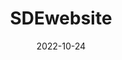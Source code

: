 ---
#kopieer dit templatebestand, plak het in content en vul op de juiste manier je eigen projectinformatie in.

date: 2022-10-24
title: "SDEwebsite"                   #kies een projecttitel met een unieke naam en noem je kopie van dit bestand hetzelfde.
naam: "Jan Koudijs"
opdrachtgever: "Rine le comte"
summary: "Dit is een mooiue samenvatting
ik hou van chinees!!!!!!!!!!!!!!!!!!!!!!!!!!!!!!!!!!!!!!!!!!!!!!!!"
tags: ["jaar2", "SDE"]                  #kies uit één of meer van deze tags: "jaar1", "jaar2", "jaar3", "jaar4", "BM", "PM", "SDE", "DIT",
afbeeldingen: /Jankoudijshoofd.bmp       #voeg afbeeldingen toe aan de content folder met het formaat: "projecttitel_1", "projecttitel_2" enzovoort.
youtube: E3xn7Y-_YNw                    #vul het gedeelte van de url in wat na "https://www.youtube.com/watch?v=" komt.
beschrijving: "HondHondHondHondHondHondHondHondHondHondHondHondHondHondHondHondHondHondHondHond
HondHondHondHondHondHondHondHondHondHondHondHondHondHondHondHondHondHondHondHondHondHondHondHondHondHondHondHond
HondHondHondHondHondHondHondHondHondHondHond
HondHondHondHondHondHondHondHondHondHondHondHondHondHondHondHond
HondHondHondHondHondHondHondHondHondHondHondHondHondHondHondHondHondHond
HondHondHondHondHondHondHondHondHondHondHondHondHondHondHondHondHondHondHondHondHondHondHondHond
HondHondHondHondHondHondHondHondHondHondHondHondHondHondHondHondHond
HondHondHondHondHondHondHondHondHondHondHondHondHond <br> br
HondHondHondHondHondHond
HondHondHondHondHondHondHond"

draft: false
---